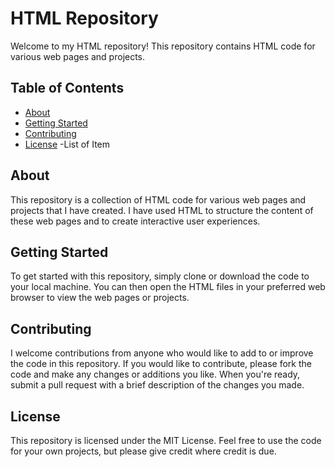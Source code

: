 # HTML Repository

Welcome to my HTML repository! This repository contains HTML code for various web pages and projects.

## Table of Contents

- [About](#about)
- [Getting Started](#getting-started)
- [Contributing](#contributing)
- [License](#license)
-List of Item 

## About

This repository is a collection of HTML code for various web pages and projects that I have created. I have used HTML to structure the content of these web pages and to create interactive user experiences.

## Getting Started

To get started with this repository, simply clone or download the code to your local machine. You can then open the HTML files in your preferred web browser to view the web pages or projects. 

## Contributing

I welcome contributions from anyone who would like to add to or improve the code in this repository. If you would like to contribute, please fork the code and make any changes or additions you like. When you're ready, submit a pull request with a brief description of the changes you made.

## License

This repository is licensed under the MIT License. Feel free to use the code for your own projects, but please give credit where credit is due.

